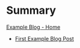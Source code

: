# Summary

[Example Blog - Home](./homepage.md)
- [First Example Blog Post](./blogs/My_first_blog.md)
